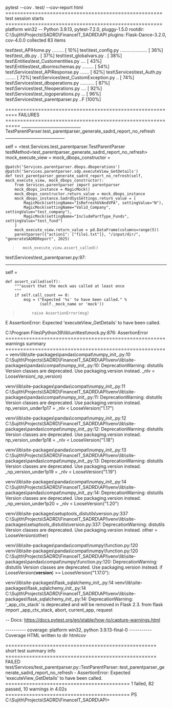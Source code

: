  pytest --cov . test/ --cov-report html
===================================================== test session starts =====================================================
platform win32 -- Python 3.9.13, pytest-7.2.0, pluggy-1.5.0
rootdir: C:\Sujith\Projects\SADRD\FinanceIT_SADRD\API
plugins: Flask-Dance-3.2.0, cov-4.0.0
collected 83 items

test\test_APIHome.py .........                                                                                           [ 10%]
test\test_config.py .....................                                                                                [ 36%]
test\test_db.py .                                                                                                        [ 37%]
test\test_globalvars.py .                                                                                                [ 38%] 
test\Entities\test_Customentities.py ....                                                                                [ 43%]
test\Entities\test_dbormschemas.py .........                                                                             [ 54%]
test\Services\test_APIResponse.py .......                                                                                [ 62%]
test\Services\test_Auth.py ........                                                                                      [ 72%]
test\Services\test_CustomException.py ..                                                                                 [ 74%]
test\Services\test_dboperations.py ...........                                                                           [ 87%]
test\Services\test_fileoperations.py ....                                                                                [ 92%]
test\Services\test_logoperations.py ...                                                                                  [ 96%]
test\Services\test_parentparser.py ..F                                                                                   [100%]

========================================================== FAILURES =========================================================== 
_____________________________ TestParentParser.test_parentparser_generate_sadrd_report_no_refresh _____________________________ 

self = <test.Services.test_parentparser.TestParentParser testMethod=test_parentparser_generate_sadrd_report_no_refresh>
mock_execute_view = <MagicMock name='executeView_GetDetails' id='2522957238176'>
mock_dbops_constructor = <MagicMock name='dboperations' id='2522958294896'>

    @patch('Services.parentparser.dbops.dboperations')
    @patch('Services.parentparser.sdp.executeView_GetDetails')
    def test_parentparser_generate_sadrd_report_no_refresh(self, mock_execute_view, mock_dbops_constructor):
        from Services.parentparser import parentparser
        mock_dbops_instance = MagicMock()
        mock_dbops_constructor.return_value = mock_dbops_instance
        mock_dbops_instance.SadrdSysSettings.return_value = [
            MagicMock(settingName="IsRefreshUVAndVPA", settingValue="N"),
            MagicMock(settingName="Valid_Company", settingValue="test_company"),
            MagicMock(settingName="IncludePartType_Funds", settingValue="test_fund")
        ]
        mock_execute_view.return_value = pd.DataFrame(columns=range(5))
        parentparser({"action1": ["file1.txt"]}, "/input/dir/", "generateSADRDReport", 2025)
>       mock_execute_view.assert_called()

test\Services\test_parentparser.py:97:
_ _ _ _ _ _ _ _ _ _ _ _ _ _ _ _ _ _ _ _ _ _ _ _ _ _ _ _ _ _ _ _ _ _ _ _ _ _ _ _ _ _ _ _ _ _ _ _ _ _ _ _ _ _ _ _ _ _ _ _ _ _ _ _ 

self = <MagicMock name='executeView_GetDetails' id='2522957238176'>

    def assert_called(self):
        """assert that the mock was called at least once
        """
        if self.call_count == 0:
            msg = ("Expected '%s' to have been called." %
                   (self._mock_name or 'mock'))
>           raise AssertionError(msg)
E           AssertionError: Expected 'executeView_GetDetails' to have been called.

C:\Program Files\Python39\lib\unittest\mock.py:876: AssertionError
====================================================== warnings summary ======================================================= 
venv\lib\site-packages\pandas\compat\numpy\__init__.py:10
  C:\Sujith\Projects\SADRD\FinanceIT_SADRD\API\venv\lib\site-packages\pandas\compat\numpy\__init__.py:10: DeprecationWarning: distutils Version classes are deprecated. Use packaging.version instead.
    _nlv = LooseVersion(_np_version)

venv\lib\site-packages\pandas\compat\numpy\__init__.py:11
  C:\Sujith\Projects\SADRD\FinanceIT_SADRD\API\venv\lib\site-packages\pandas\compat\numpy\__init__.py:11: DeprecationWarning: distutils Version classes are deprecated. Use packaging.version instead.
    np_version_under1p17 = _nlv < LooseVersion("1.17")

venv\lib\site-packages\pandas\compat\numpy\__init__.py:12
  C:\Sujith\Projects\SADRD\FinanceIT_SADRD\API\venv\lib\site-packages\pandas\compat\numpy\__init__.py:12: DeprecationWarning: distutils Version classes are deprecated. Use packaging.version instead.
    np_version_under1p18 = _nlv < LooseVersion("1.18")

venv\lib\site-packages\pandas\compat\numpy\__init__.py:13
  C:\Sujith\Projects\SADRD\FinanceIT_SADRD\API\venv\lib\site-packages\pandas\compat\numpy\__init__.py:13: DeprecationWarning: distutils Version classes are deprecated. Use packaging.version instead.
    _np_version_under1p19 = _nlv < LooseVersion("1.19")

venv\lib\site-packages\pandas\compat\numpy\__init__.py:14
  C:\Sujith\Projects\SADRD\FinanceIT_SADRD\API\venv\lib\site-packages\pandas\compat\numpy\__init__.py:14: DeprecationWarning: distutils Version classes are deprecated. Use packaging.version instead.
    _np_version_under1p20 = _nlv < LooseVersion("1.20")

venv\lib\site-packages\setuptools\_distutils\version.py:337
  C:\Sujith\Projects\SADRD\FinanceIT_SADRD\API\venv\lib\site-packages\setuptools\_distutils\version.py:337: DeprecationWarning: distutils Version classes are deprecated. Use packaging.version instead.
    other = LooseVersion(other)

venv\lib\site-packages\pandas\compat\numpy\function.py:120
venv\lib\site-packages\pandas\compat\numpy\function.py:120
  C:\Sujith\Projects\SADRD\FinanceIT_SADRD\API\venv\lib\site-packages\pandas\compat\numpy\function.py:120: DeprecationWarning: distutils Version classes are deprecated. Use packaging.version instead.
    if LooseVersion(__version__) >= LooseVersion("1.17.0"):

venv\lib\site-packages\flask_sqlalchemy\__init__.py:14
venv\lib\site-packages\flask_sqlalchemy\__init__.py:14
  C:\Sujith\Projects\SADRD\FinanceIT_SADRD\API\venv\lib\site-packages\flask_sqlalchemy\__init__.py:14: DeprecationWarning: '_app_ctx_stack' is deprecated and will be removed in Flask 2.3.
    from flask import _app_ctx_stack, abort, current_app, request

-- Docs: https://docs.pytest.org/en/stable/how-to/capture-warnings.html

---------- coverage: platform win32, python 3.9.13-final-0 -----------
Coverage HTML written to dir htmlcov

=================================================== short test summary info =================================================== 
FAILED test/Services/test_parentparser.py::TestParentParser::test_parentparser_generate_sadrd_report_no_refresh - AssertionError: Expected 'executeView_GetDetails' to have been called.
========================================== 1 failed, 82 passed, 10 warnings in 4.02s ========================================== 
PS C:\Sujith\Projects\SADRD\FinanceIT_SADRD\API> 
